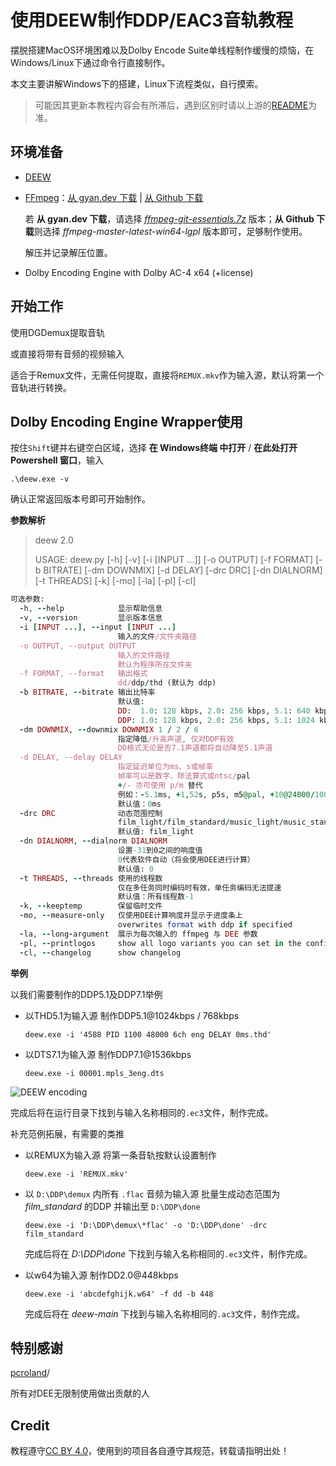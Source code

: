 # 使用DEEW制作DDP/EAC3音轨教程

摆脱搭建MacOS环境困难以及Dolby Encode Suite单线程制作缓慢的烦恼，在Windows/Linux下通过命令行直接制作。

本文主要讲解Windows下的搭建，Linux下流程类似，自行摸索。

> 可能因其更新本教程内容会有所滞后，遇到区别时请以上游的[README](https://github.com/pcroland/deew#readme)为准。


## 环境准备
* [DEEW](https://github.com/pcroland/deew)
* [FFmpeg](https://ffmpeg.org/about.html)：[从 gyan.dev 下载](https://www.gyan.dev/ffmpeg/builds/) | [从 Github 下载](https://github.com/BtbN/FFmpeg-Builds/releases)

    若 **从 gyan.dev 下载**，请选择 *[ffmpeg-git-essentials.7z](https://www.gyan.dev/ffmpeg/builds/ffmpeg-git-essentials.7z)* 版本；**从 Github 下载**则选择 *ffmpeg-master-latest-win64-lgpl* 版本即可，足够制作使用。

    解压并记录解压位置。
* Dolby Encoding Engine with Dolby AC-4 x64 (+license)



## 开始工作
使用DGDemux提取音轨


或直接将带有音频的视频输入

适合于Remux文件，无需任何提取，直接将`REMUX.mkv`作为输入源，默认将第一个音轨进行转换。

## Dolby Encoding Engine Wrapper使用

按住`Shift`键并右键空白区域，选择 **在 Windows终端 中打开** / **在此处打开 Powershell 窗口**，输入


```shell
.\deew.exe -v
```

确认正常返回版本号即可开始制作。

**参数解析**

> deew 2.0
>
> USAGE: deew.py [-h] [-v] [-i [INPUT ...]] [-o OUTPUT] [-f FORMAT] [-b BITRATE] [-dm DOWNMIX] [-d DELAY] [-drc DRC] [-dn DIALNORM] [-t THREADS]
>                [-k] [-mo] [-la] [-pl] [-cl]


```ruby
可选参数:
  -h, --help            显示帮助信息
  -v, --version         显示版本信息
  -i [INPUT ...], --input [INPUT ...]
                        输入的文件/文件夹路径
  -o OUTPUT, --output OUTPUT
                        输入的文件路径
                        默认为程序所在文件夹
  -f FORMAT, --format   输出格式
                        dd/ddp/thd (默认为 ddp)
  -b BITRATE, --bitrate 输出比特率
                        默认值:
                        DD:  1.0: 128 kbps, 2.0: 256 kbps, 5.1: 640 kbps
                        DDP: 1.0: 128 kbps, 2.0: 256 kbps, 5.1: 1024 kbps, 7.1: 1536 kbps
  -dm DOWNMIX, --downmix DOWNMIX 1 / 2 / 6
						指定降低/升高声道, 仅对DDP有效
                        DD格式无论是否7.1声道都将自动降至5.1声道
  -d DELAY, --delay DELAY
						指定延迟单位为ms、s或帧率
						帧率可以是数字、除法算式或ntsc/pal
						+/- 亦可使用 p/m 替代
						例如：-5.1ms, +1,52s, p5s, m5@pal, +10@24000/1001
						默认值：0ms
  -drc DRC              动态范围控制
                        film_light/film_standard/music_light/music_standard/speech drc profile
                        默认值: film_light
  -dn DIALNORM, --dialnorm DIALNORM    
						设置-31到0之间的响度值
                        0代表软件自动（将会使用DEE进行计算）
                        默认值: 0
  -t THREADS, --threads 使用的线程数
                        仅在多任务同时编码时有效，单任务编码无法提速
                        默认值：所有线程数-1
  -k, --keeptemp        保留临时文件
  -mo, --measure-only   仅使用DEE计算响度并显示于进度条上
                        overwrites format with ddp if specified
  -la, --long-argument  展示为每次输入的 ffmpeg 与 DEE 参数
  -pl, --printlogos     show all logo variants you can set in the config
  -cl, --changelog      show changelog
```

**举例**

以我们需要制作的DDP5.1及DDP7.1举例

- 以THD5.1为输入源 制作DDP5.1@1024kbps / 768kbps

  ```shell
  deew.exe -i '4588 PID 1100 48000 6ch eng DELAY 0ms.thd'
  ```

- 以DTS7.1为输入源 制作DDP7.1@1536kbps

  ```shell
  deew.exe -i 00001.mpls_3eng.dts
  ```

![DEEW encoding](https://camo.githubusercontent.com/c5f401d6aec11b6f742d43f75f002ec7b44b7d010af07ce36036e835dc28f8e7/68747470733a2f2f74656c656772612e70682f66696c652f3730633830306231353362396665396138383530392e676966)

完成后将在运行目录下找到与输入名称相同的`.ec3`文件，制作完成。

补充范例拓展，有需要的类推
- 以REMUX为输入源 将第一条音轨按默认设置制作

  ```shell
  deew.exe -i 'REMUX.mkv'
  ```

- 以 `D:\DDP\demux` 内所有 `.flac` 音频为输入源 批量生成动态范围为 *film_standard* 的DDP 并输出至 `D:\DDP\done` 

  ```shell
  deew.exe -i 'D:\DDP\demux\*flac' -o 'D:\DDP\done' -drc film_standard
  ```
  
  完成后将在 *D:\DDP\done*  下找到与输入名称相同的`.ec3`文件，制作完成。

- 以w64为输入源 制作DD2.0@448kbps

  ```shell
  deew.exe -i 'abcdefghijk.w64' -f dd -b 448
  ```

  完成后将在 *deew-main* 下找到与输入名称相同的`.ac3`文件，制作完成。

## 特别感谢

[pcroland](https://github.com/pcroland)/

所有对DEE无限制使用做出贡献的人

## Credit

教程遵守[CC BY 4.0](https://creativecommons.org/licenses/by/4.0/deed.zh)，使用到的项目各自遵守其规范，转载请指明出处！
